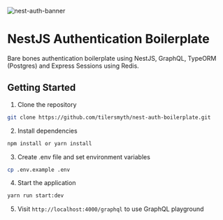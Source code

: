 ![nest-auth-banner](https://user-images.githubusercontent.com/8736328/72360082-70f45100-36bd-11ea-9665-1bf412f9730a.jpg)

# NestJS Authentication Boilerplate

Bare bones authentication boilerplate using NestJS, GraphQL, TypeORM (Postgres) and Express Sessions using Redis.

## **Getting Started**

1. Clone the repository

```sh
git clone https://github.com/tilersmyth/nest-auth-boilerplate.git
```

2. Install dependencies

```sh
npm install or yarn install
```

3. Create .env file and set environment variables

```sh
cp .env.example .env
```

4. Start the application

```sh
yarn run start:dev
```

5. Visit `http://localhost:4000/graphql` to use GraphQL playground
